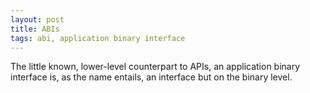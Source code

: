 ```yaml
---
layout: post
title: ABIs
tags: abi, application binary interface
---
```


The little known, lower-level counterpart to APIs, an application
binary interface is, as the name entails, an interface but on
the binary level.



[linuxstandardbase]: https://en.wikipedia.org/wiki/Linux_Standard_Base
[itaniumabi]: https://itanium-cxx-abi.github.io/cxx-abi/abi.html
[_seelater]: https://www.reddit.com/r/cpp/comments/fc2qqv/abi_breaks_not_just_about_rebuilding/
[nodejsabi]: https://nodejs.org/uk/docs/guides/abi-stability/
[systemvabi]: https://wiki.osdev.org/System_V_ABI
[redhatabi]: https://accu.org/content/conf2015/JonathanWakely-What%20Is%20An%20ABI%20And%20Why%20Is%20It%20So%20Complicated.pdf
[pyabi]: https://www.python.org/dev/peps/pep-0384/
[wikiabi]: https://en.wikipedia.org/wiki/Binary-code_compatibility
[abibreak]: https://www.acodersjourney.com/20-abi-breaking-changes/
[bincompkde]: https://community.kde.org/Policies/Binary_Compatibility_Issues_With_C%2B%2B
[apiabiyt]: https://www.youtube.com/watch?v=k9PLRAnnEmE
[apiabitytnotes]: https://github.com/CppCon/CppCon2017/blob/master/Presentations/API%20%26%20ABI%20Versioning/API%20%26%20ABI%20Versioning%20-%20Mathieu%20Ropert%20-%20CppCon%202017.pdf

[_seelater2]: https://news.ycombinator.com/item?id=18827460
[_seelater3]: https://en.wikipedia.org/wiki/X32_ABI
[_seelater4]: https://en.wikipedia.org/wiki/Linux_Standard_Base
[_seelater5]: https://nibblestew.blogspot.com/2019/11/some-intricacies-of-abi-stability.html
